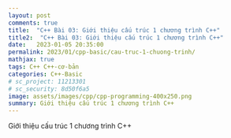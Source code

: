 ```yaml
---
layout: post
comments: true
title:  "C++ Bài 03: Giới thiệu cấu trúc 1 chương trình C++"
title2:  "C++ Bài 03: Giới thiệu cấu trúc 1 chương trình C++"
date:   2023-01-05 20:35:00
permalink: 2023/01/cpp-basic/cau-truc-1-chuong-trinh/
mathjax: true
tags: C++ C++-cơ-bản
categories: C++-Basic
# sc_project: 11213301
# sc_security: 8d50f6a5
image: assets/images/cpp/cpp-programming-400x250.png
summary: Giới thiệu cấu trúc 1 chương trình C++
---
```

Giới thiệu cấu trúc 1 chương trình C++